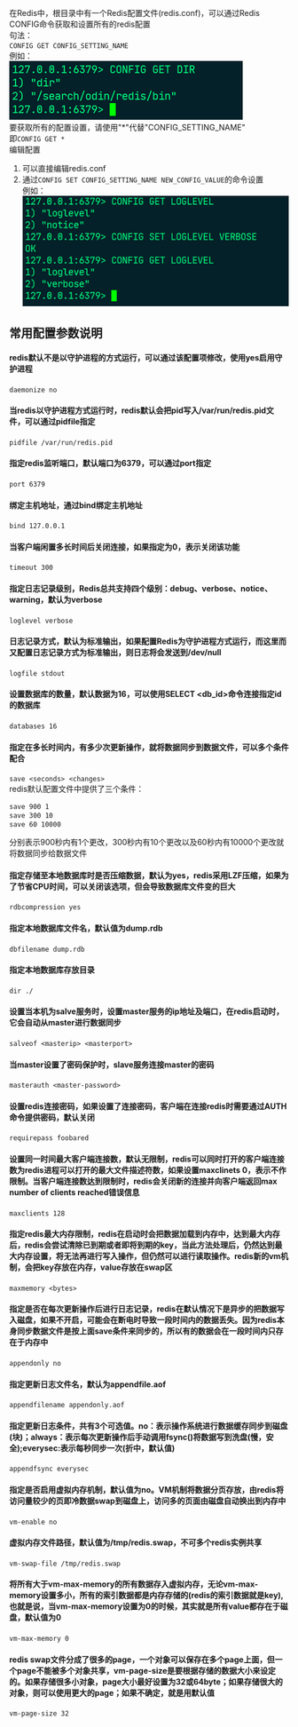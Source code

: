 在Redis中，根目录中有一个Redis配置文件(redis.conf)，可以通过Redis CONFIG命令获取和设置所有的redis配置  
句法：  
`CONFIG GET CONFIG_SETTING_NAME`  
例如：  
![title](https://raw.githubusercontent.com/liujinxi931204/image/master/gitnote/2020/09/07/1599464279736-1599464279819.png)  
要获取所有的配置设置，请使用"*"代替"CONFIG_SETTING_NAME"  
即`CONFIG GET *`  
编辑配置  
1. 可以直接编辑redis.conf
2. 通过`CONFIG SET CONFIG_SETTING_NAME NEW_CONFIG_VALUE`的命令设置  
例如：  
![title](https://raw.githubusercontent.com/liujinxi931204/image/master/gitnote/2020/09/07/1599464770375-1599464770384.png)  
## 常用配置参数说明  
#### redis默认不是以守护进程的方式运行，可以通过该配置项修改，使用yes启用守护进程  
`daemonize no`  
#### 当redis以守护进程方式运行时，redis默认会把pid写入/var/run/redis.pid文件，可以通过pidfile指定  
`pidfile /var/run/redis.pid`  
#### 指定redis监听端口，默认端口为6379，可以通过port指定  
`port 6379`  
#### 绑定主机地址，通过bind绑定主机地址  
`bind 127.0.0.1`  
#### 当客户端闲置多长时间后关闭连接，如果指定为0，表示关闭该功能  
`timeout 300`  
#### 指定日志记录级别，Redis总共支持四个级别：debug、verbose、notice、warning，默认为verbose  
`loglevel verbose`  
#### 日志记录方式，默认为标准输出，如果配置Redis为守护进程方式运行，而这里而又配置日志记录方式为标准输出，则日志将会发送到/dev/null  
`logfile stdout`  
#### 设置数据库的数量，默认数据为16，可以使用SELECT <db_id>命令连接指定id的数据库  
`databases 16`  
#### 指定在多长时间内，有多少次更新操作，就将数据同步到数据文件，可以多个条件配合  
`save <seconds> <changes>`  
redis默认配置文件中提供了三个条件：  
```shell
save 900 1
save 300 10
save 60 10000
```  
分别表示900秒内有1个更改，300秒内有10个更改以及60秒内有10000个更改就将数据同步给数据文件  
#### 指定存储至本地数据库时是否压缩数据，默认为yes，redis采用LZF压缩，如果为了节省CPU时间，可以关闭该选项，但会导致数据库文件变的巨大  
`rdbcompression yes`  
#### 指定本地数据库文件名，默认值为dump.rdb  
`dbfilename dump.rdb`  
#### 指定本地数据库存放目录  
`dir ./`  
#### 设置当本机为salve服务时，设置master服务的ip地址及端口，在redis启动时，它会自动从master进行数据同步  
`salveof <masterip> <masterport>`  
#### 当master设置了密码保护时，slave服务连接master的密码  
`masterauth <master-password>`  
#### 设置redis连接密码，如果设置了连接密码，客户端在连接redis时需要通过AUTH <password>命令提供密码，默认关闭  
`requirepass foobared`  
#### 设置同一时间最大客户端连接数，默认无限制，redis可以同时打开的客户端连接数为redis进程可以打开的最大文件描述符数，如果设置maxclinets 0，表示不作限制。当客户端连接数达到限制时，redis会关闭新的连接并向客户端返回max number of clients reached错误信息  
`maxclients 128`  
#### 指定redis最大内存限制，redis在启动时会把数据加载到内存中，达到最大内存后，redis会尝试清除已到期或者即将到期的key，当此方法处理后，仍然达到最大内存设置，将无法再进行写入操作，但仍然可以进行读取操作。redis新的vm机制，会把key存放在内存，value存放在swap区  
`maxmemory <bytes>`  
#### 指定是否在每次更新操作后进行日志记录，redis在默认情况下是异步的把数据写入磁盘，如果不开启，可能会在断电时导致一段时间内的数据丢失。因为redis本身同步数据文件是按上面save条件来同步的，所以有的数据会在一段时间内只存在于内存中  
`appendonly no`  
#### 指定更新日志文件名，默认为appendfile.aof  
`appendfilename appendonly.aof`  
#### 指定更新日志条件，共有3个可选值。no：表示操作系统进行数据缓存同步到磁盘(块)；always：表示每次更新操作后手动调用fsync()将数据写到洗盘(慢，安全);everysec:表示每秒同步一次(折中，默认值)  
`appendfsync everysec`  
#### 指定是否启用虚拟内存机制，默认值为no。VM机制将数据分页存放，由redis将访问量较少的页即冷数据swap到磁盘上，访问多的页面由磁盘自动换出到内存中  
`vm-enable no`  
#### 虚拟内存文件路径，默认值为/tmp/redis.swap，不可多个redis实例共享  
`vm-swap-file /tmp/redis.swap`  
#### 将所有大于vm-max-memory的所有数据存入虚拟内存，无论vm-max-memory设置多小，所有的索引数据都是内存存储的(redis的索引数据就是key),也就是说，当vm-max-memory设置为0的时候，其实就是所有value都存在于磁盘，默认值为0  
`vm-max-memory 0`  
 #### redis swap文件分成了很多的page，一个对象可以保存在多个page上面，但一个page不能被多个对象共享，vm-page-size是要根据存储的数据大小来设定的。如果存储很多小对象，page大小最好设置为32或64byte；如果存储很大的对象，则可以使用更大的page；如果不确定，就是用默认值  
`vm-page-size 32`  
#### 






 


  



 

  

  
